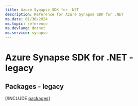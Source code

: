 ```yaml
---
title: Azure Synapse SDK for .NET
description: Reference for Azure Synapse SDK for .NET
ms.date: 01/30/2024
ms.topic: reference
ms.devlang: dotnet
ms.service: synapse
---
```

# Azure Synapse SDK for .NET - legacy
## Packages - legacy
[!INCLUDE [packages](synapse-index.md)]